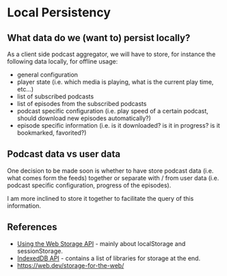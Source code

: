 # Local Persistency

## What data do we (want to) persist locally?

As a client side podcast aggregator, we will have to store, for instance the following data locally, for offline usage:
- general configuration
- player state (i.e. which media is playing, what is the current play time, etc...)
- list of subscribed podcasts
- list of episodes from the subscribed podcasts
- podcast specific configuration (i.e. play speed of a certain podcast, should download new episodes automatically?)
- episode specific information (i.e. is it downloaded? is it in progress? is it bookmarked, favorited?)

## Podcast data vs user data

One decision to be made soon is whether to have store podcast data (i.e. what comes form the feeds) together or separate with / from user data (i.e. podcast specific configuration, progress of the episodes).

I am more inclined to store it together to facilitate the query of this information.

## References

- [Using the Web Storage API](https://developer.mozilla.org/en-US/docs/Web/API/Web_Storage_API/Using_the_Web_Storage_API) - mainly about localStorage and sessionStorage.
- [IndexedDB API](https://developer.mozilla.org/en-US/docs/Web/API/IndexedDB_API) - contains a list of libraries for storage at the end.
- https://web.dev/storage-for-the-web/